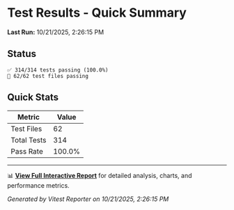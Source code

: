 # Test Results - Quick Summary

**Last Run:** 10/21/2025, 2:26:15 PM

## Status

```text
✅ 314/314 tests passing (100.0%)
📁 62/62 test files passing
```

## Quick Stats

| Metric | Value |
|--------|-------|
| Test Files | 62 |
| Total Tests | 314 |
| Pass Rate | 100.0% |

---

📊 **[View Full Interactive Report](./index.html)** for detailed analysis, charts, and performance metrics.

*Generated by Vitest Reporter on 10/21/2025, 2:26:15 PM*
